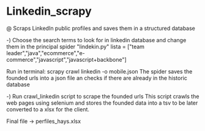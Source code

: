 # Linkedin_scrapy

@ Scraps LinkedIn public profiles and saves them in a structured database

-) Choose the search terms to look for in linkedin database and change them in the principal spider "lindekin.py" 
lista = ["team leader","java","ecommerce","e-commerce","javascript","javascript+backbone"]

Run in terminal: 
scrapy crawl linkedin -o mobile.json
The spider saves the founded urls into a json file an checks if there are already in the historic database 

-) Run crawl_linkedin script to scrape the founded urls 
This script crawls the web pages using selenium and stores the founded data into a tsv to be later converted to a xlsx for the client.


Final file -> perfiles_hays.xlsx
